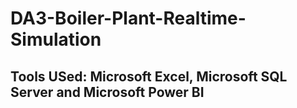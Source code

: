 # DA3-Boiler-Plant-Realtime-Simulation

## Tools USed: Microsoft Excel, Microsoft SQL Server and Microsoft Power BI
